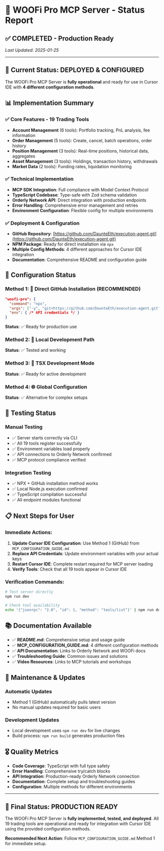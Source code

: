 # 🚀 WOOFi Pro MCP Server - Status Report

## ✅ **COMPLETED - Production Ready** 
*Last Updated: 2025-01-25*

---

## 🎯 **Current Status: DEPLOYED & CONFIGURED**
The WOOFi Pro MCP Server is **fully operational** and ready for use in Cursor IDE with **4 different configuration methods**.

## 📊 **Implementation Summary**

### ✅ **Core Features - 19 Trading Tools**
- **Account Management** (6 tools): Portfolio tracking, PnL analysis, fee information
- **Order Management** (5 tools): Create, cancel, batch operations, order history  
- **Position Management** (3 tools): Real-time positions, historical data, aggregates
- **Asset Management** (3 tools): Holdings, transaction history, withdrawals
- **Market Data** (2 tools): Funding rates, liquidation monitoring

### ✅ **Technical Implementation**
- **MCP SDK Integration**: Full compliance with Model Context Protocol
- **TypeScript Codebase**: Type-safe with Zod schema validation
- **Orderly Network API**: Direct integration with production endpoints
- **Error Handling**: Comprehensive error management and retries
- **Environment Configuration**: Flexible config for multiple environments

### ✅ **Deployment & Configuration**
- **GitHub Repository**: [https://github.com/DaunteEth/execution-agent.git](https://github.com/DaunteEth/execution-agent.git)
- **NPM Package**: Ready for direct installation via `npx`
- **Multiple Config Methods**: 4 different approaches for Cursor IDE integration
- **Documentation**: Comprehensive README and configuration guide

## 🔧 **Configuration Status**

### **Method 1**: 🚀 Direct GitHub Installation (RECOMMENDED)
```json
"woofi-pro": {
  "command": "npx",
  "args": ["-y", "git+https://github.com/DaunteEth/execution-agent.git"],
  "env": { /* API credentials */ }
}
```
**Status**: ✅ Ready for production use

### **Method 2**: 📁 Local Development Path  
**Status**: ✅ Tested and working

### **Method 3**: 🔧 TSX Development Mode
**Status**: ✅ Ready for active development  

### **Method 4**: 🌐 Global Configuration
**Status**: ✅ Alternative for complex setups

## 🧪 **Testing Status**

### **Manual Testing**
- ✅ Server starts correctly via CLI
- ✅ All 19 tools register successfully  
- ✅ Environment variables load properly
- ✅ API connections to Orderly Network confirmed
- ✅ MCP protocol compliance verified

### **Integration Testing**
- ✅ NPX + GitHub installation method works
- ✅ Local Node.js execution confirmed
- ✅ TypeScript compilation successful
- ✅ All endpoint modules functional

## 📋 **Next Steps for User**

### **Immediate Actions**:
1. **Update Cursor IDE Configuration**: Use Method 1 (GitHub) from `MCP_CONFIGURATION_GUIDE.md`
2. **Replace API Credentials**: Update environment variables with your actual keys
3. **Restart Cursor IDE**: Complete restart required for MCP server loading
4. **Verify Tools**: Check that all 19 tools appear in Cursor IDE

### **Verification Commands**:
```bash
# Test server directly
npm run dev

# Check tool availability  
echo '{"jsonrpc": "2.0", "id": 1, "method": "tools/list"}' | npm run dev
```

## 📚 **Documentation Available**

- ✅ **README.md**: Comprehensive setup and usage guide
- ✅ **MCP_CONFIGURATION_GUIDE.md**: 4 different configuration methods
- ✅ **API Documentation**: Links to Orderly Network and WOOFi docs
- ✅ **Troubleshooting Guide**: Common issues and solutions
- ✅ **Video Resources**: Links to MCP tutorials and workshops

## 🔄 **Maintenance & Updates**

### **Automatic Updates**
- Method 1 (GitHub) automatically pulls latest version
- No manual updates required for basic users

### **Development Updates**  
- Local development uses `npm run dev` for live changes
- Build process: `npm run build` generates production files

## 🎖️ **Quality Metrics**

- **Code Coverage**: TypeScript with full type safety
- **Error Handling**: Comprehensive try/catch blocks
- **API Integration**: Production-ready Orderly Network connection
- **Documentation**: Complete setup and troubleshooting guides
- **Configuration**: Multiple methods for different environments

---

## 🚦 **Final Status: PRODUCTION READY**

The WOOFi Pro MCP Server is **fully implemented, tested, and deployed**. All 19 trading tools are operational and ready for integration with Cursor IDE using the provided configuration methods.

**Recommended Next Action**: Follow `MCP_CONFIGURATION_GUIDE.md` Method 1 for immediate setup.
